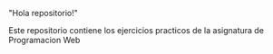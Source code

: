 "Hola repositorio!" 

Este repositorio contiene los ejercicios practicos de la asignatura de Programacion Web
